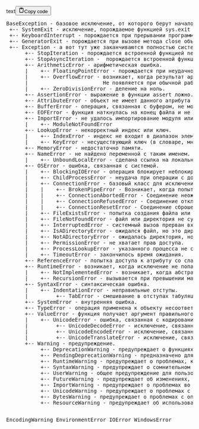 <div class="code_element"><div class="lang_line"><text>text</text><button class="copy_code_button" onclick="CopyCode(this)"><svg style="width: 1.2em;height: 1.2em;" aria-hidden="true" xmlns="http://www.w3.org/2000/svg" fill="none" viewBox="0 0 24 24"><path stroke="currentColor" stroke-linecap="round" stroke-linejoin="round" stroke-width="2" d="M15 4h3a1 1 0 0 1 1 1v15a1 1 0 0 1-1 1H6a1 1 0 0 1-1-1V5a1 1 0 0 1 1-1h3m0 3h6m-5-4v4h4V3h-4Z"/></svg><text class="unselectable">Copy code</text></button></div><div class="code language-text"><div class="highlight"><pre><span></span>BaseException - базовое исключение, от которого берут начало все остальные.
 +-- SystemExit - исключение, порождаемое функцией sys.exit при выходе из программы.
 +-- KeyboardInterrupt - порождается при прерывании программы пользователем (обычно сочетанием клавиш Ctrl+C).
 +-- GeneratorExit - порождается при вызове метода close объекта generator.
 +-- Exception - а вот тут уже заканчиваются полностью системные исключения (которые лучше не трогать) и начинаются обыкновенные, с которыми можно работать.
      +-- StopIteration - порождается встроенной функцией next, если в итераторе больше нет элементов.
      +-- StopAsyncIteration -  порождается встроенной функцией anext, если в асинхронном итераторе больше нет элементов.
      +-- ArithmeticError - арифметическая ошибка.
      |    +-- FloatingPointError - порождается при неудачном выполнении операции с плавающей запятой. На практике встречается нечасто.
      |    +-- OverflowError - возникает, когда результат арифметической операции слишком велик для представления.
      |                        Не появляется при обычной работе с целыми числами (так как python поддерживает длинные числа), но может возникать в некоторых других случаях.
      |    +-- ZeroDivisionError - деление на ноль.
      +-- AssertionError - выражение в функции assert ложно.
      +-- AttributeError - объект не имеет данного атрибута (значения или метода).
      +-- BufferError - операция, связанная с буфером, не может быть выполнена.
      +-- EOFError - функция наткнулась на конец файла и не смогла прочитать то, что хотела.
      +-- ImportError - не удалось импортирование модуля или его атрибута.
      |    +-- ModuleNotFoundError
      +-- LookupError - некорректный индекс или ключ.
      |    +-- IndexError - индекс не входит в диапазон элементов.
      |    +-- KeyError - несуществующий ключ (в словаре, множестве или другом объекте).
      +-- MemoryError - недостаточно памяти.
      +-- NameError - не найдено переменной с таким именем.
      |    +-- UnboundLocalError - сделана ссылка на локальную переменную в функции, но переменная не определена ранее.
      +-- OSError - ошибка, связанная с системой.
      |    +-- BlockingIOError - операция блокирует неблокируемый объект ввода-вывода (например, сокеты или файлы).
      |    +-- ChildProcessError - неудача при операции с дочерним процессом.
      |    +-- ConnectionError - базовый класс для исключений, связанных с подключениями.
      |    |    +-- BrokenPipeError - Возникает, когда попытка записи данных в закрытый канал или сокет завершается неудачей.
      |    |    +-- ConnectionAbortedError - Соединение неожиданно прервано до завершения.
      |    |    +-- ConnectionRefusedError - Соединение отклонено сервером (например, порт закрыт).
      |    |    +-- ConnectionResetError - Соединение сброшено другой стороной.
      |    +-- FileExistsError - попытка создания файла или директории, которая уже существует.
      |    +-- FileNotFoundError - файл или директория не существует.
      |    +-- InterruptedError - системный вызов прерван входящим сигналом.
      |    +-- IsADirectoryError - ожидался файл, но это директория.
      |    +-- NotADirectoryError - ожидалась директория, но это файл.
      |    +-- PermissionError - не хватает прав доступа.
      |    +-- ProcessLookupError - указанного процесса не существует.
      |    +-- TimeoutError - закончилось время ожидания.
      +-- ReferenceError - попытка доступа к атрибуту со слабой ссылкой.
      +-- RuntimeError - возникает, когда исключение не попадает ни под одну из других категорий.
      |    +-- NotImplementedError - возникает, когда абстрактные методы класса требуют переопределения в дочерних классах.
      |    +-- RecursionError - вызывается при превышении максимальной глубины рекурсии, часто из-за бесконечной рекурсии.
      +-- SyntaxError - синтаксическая ошибка.
      |    +-- IndentationError - неправильные отступы.
      |         +-- TabError - смешивание в отступах табуляции и пробелов.
      +-- SystemError - внутренняя ошибка.
      +-- TypeError - операция применена к объекту несоответствующего типа.
      +-- ValueError - функция получает аргумент правильного типа, но некорректного значения.
      |    +-- UnicodeError - ошибка, связанная с кодированием / раскодированием unicode в строках.
      |         +-- UnicodeDecodeError - исключение, связанное с кодированием unicode.
      |         +-- UnicodeEncodeError - исключение, связанное с декодированием unicode.
      |         +-- UnicodeTranslateError - исключение, связанное с переводом unicode.
      +-- Warning - предупреждение.
           +-- DeprecationWarning - предупреждает о функциях, которые устарели и будут удалены в будущей версии Python.
           +-- PendingDeprecationWarning - предназначено для функций, которые планируется упразднить в далеком будущем.
           +-- RuntimeWarning - предупреждает о проблемах, которые не попадают в другие категории, но все равно заслуживают внимания во время выполнения.
           +-- SyntaxWarning - предупреждает о сомнительном синтаксисе, который может привести к неожиданному поведению.
           +-- UserWarning - общее предупреждение для пользователей, часто используемое разработчиками для обозначения некритических проблем.
           +-- FutureWarning - предупреждает об изменениях, которые произойдут в будущих версиях Python.
           +-- ImportWarning - предупреждает о проблемах во время операций импорта.
           +-- UnicodeWarning - предупреждает о проблемах с операциями, связанными с Unicode.
           +-- BytesWarning - предупреждает о проблемах с операциями с байтами или байтовыми массивами.
           +-- ResourceWarning - предупреждает об использовании ресурсов (например, о незакрытых файлах).


EncodingWarning
EnvironmentError
IOError
WindowsError
</pre></div></div></div>